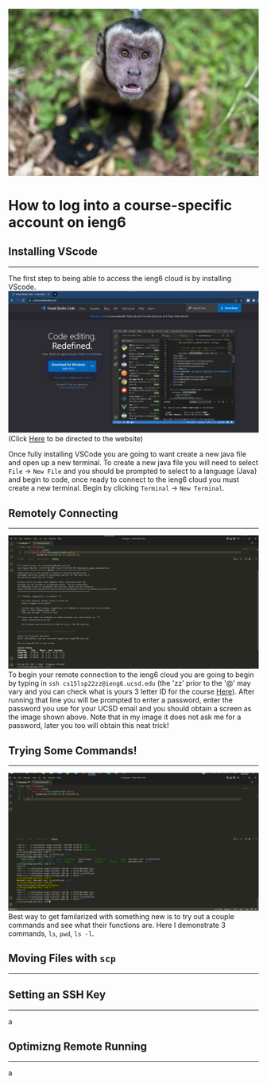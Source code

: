 ![Image](monke.jpg)
# How to log into a course-specific account on ieng6

## Installing VScode
---
The first step to being able to access the ieng6 cloud is by installing VScode.
![Image](DownloadVS.PNG)
(Click [Here](https://code.visualstudio.com/) to be directed to the website)

Once fully installing VSCode you are going to want create a new java file and open up a new terminal. To create a new java file you will need to select `File` -> `New File` and you should be prompted to select to a language (Java) and begin to code, once ready to connect to the ieng6 cloud you must create a new terminal. Begin by clicking `Terminal` -> `New Terminal`.

## Remotely Connecting
---
![Image](loggin.PNG)
To begin your remote connection to the ieng6 cloud you are going to begin by typing in `ssh cs15lsp22zz@ieng6.ucsd.edu` (the 'zz' prior to the '@' may vary and you can check what is yours 3 letter ID for the course [Here](https://sdacs.ucsd.edu/~icc/index.php)). After running that line you will be prompted to enter a password, enter the password you use for your UCSD email and you should obtain a screen as the image shown above. Note that in my image it does not ask me for a password, later you too will obtain this neat trick!
## Trying Some Commands!
---
![Image](commands2.PNG)
Best way to get familarized with something new is to try out a couple commands and see what their functions are. Here I demonstrate 3 commands, `ls`, `pwd`, `ls -l`.

## Moving Files with `scp` 
---


## Setting an SSH Key
---
a

## Optimizng Remote Running
---
a
